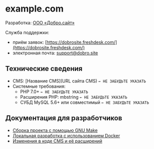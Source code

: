 # example.com

Разработка: [ООО «Добро.сайт»](http://добро.сайт/)

Служба поддержки:
- приём заявок: [https://dobrosite.freshdesk.com/](https://dobrosite.freshdesk.com/)
- электронная почта: [support@dobro.site](mailto:support@dobro.site)

## Технические сведения

- CMS: [Название CMS](URL сайта CMS) `← НЕ ЗАБУДЬТЕ УКАЗАТЬ`
- Системные требования:
  - PHP 7.0+ `← НЕ ЗАБУДЬТЕ УКАЗАТЬ`
  - Расширения PHP: mbstring `← НЕ ЗАБУДЬТЕ УКАЗАТЬ`
  - СУБД MySQL 5.6+ или совместимый `← НЕ ЗАБУДЬТЕ УКАЗАТЬ`
 
## Документация для разработчиков

- [Сборка проекта с помощью GNU Make](docs/make.md)
- [Локальная разработка с использованием Docker](docs/docker.md)
- [Изменения в коде CMS и её расширений](docs/patches.md)
